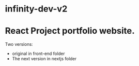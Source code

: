 # infinity-dev-v2

# React Project portfolio website.


Two versions: 
 - original in front-end folder
 - The next version in nextjs folder
 
 

